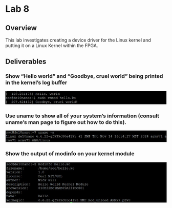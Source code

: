 
# Lab 8

## Overview
This lab investigates creating a device driver for the Linux kernel and putting it on a Linux Kernel within the FPGA.

## Deliverables

### Show “Hello world” and “Goodbye, cruel world” being printed in the kernel’s log buffer

![alt](assets/HW8_hello_goodbye.jpg)

### Use uname to show all of your system’s information (consult uname’s man page to figure out how to do this).

![alt](assets/HW_8_uname.jpg)

### Show the output of modinfo on your kernel module
![alt](assets/HW8_modinfo.jpg)

